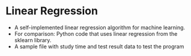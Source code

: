 # Linear Regression
 - A self-implemented linear regression algorithm for machine learning.
 - For comparison: Python code that uses linear regression from the sklearn library.
 - A sample file with study time and test result data to test the program

